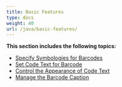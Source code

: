 ```yaml
---
title: Basic Features
type: docs
weight: 40
url: /java/basic-features/
---
```


**This section includes the following topics:** 
- [Specify Symbologies for Barcodes](/barcode/java/specify-symbologies-for-barcodes/)
- [Set Code Text for Barcode](/barcode/java/set-code-text-for-barcode/)
- [Control the Appearance of Code Text](/barcode/java/control-the-appearance-of-code-text/)
- [Manage the Barcode Caption](/barcode/java/manage-the-barcode-caption/)
